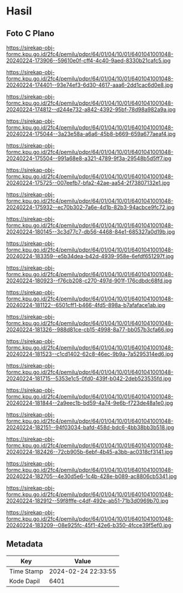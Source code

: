 # Hasil

## Foto C Plano

https://sirekap-obj-formc.kpu.go.id/2fc4/pemilu/pdpr/64/01/04/10/01/6401041001048-20240224-173906--59610e0f-cff4-4c40-9aed-8330b21cafc5.jpg

https://sirekap-obj-formc.kpu.go.id/2fc4/pemilu/pdpr/64/01/04/10/01/6401041001048-20240224-174401--93e74ef3-6d30-4617-aaa6-2dd1cac6d0e8.jpg

https://sirekap-obj-formc.kpu.go.id/2fc4/pemilu/pdpr/64/01/04/10/01/6401041001048-20240224-174812--d244e732-a842-4392-95bf-78d98a982a9a.jpg

https://sirekap-obj-formc.kpu.go.id/2fc4/pemilu/pdpr/64/01/04/10/01/6401041001048-20240224-175044--3a23e58a-a6a6-45b8-b669-659a677aeaf4.jpg

https://sirekap-obj-formc.kpu.go.id/2fc4/pemilu/pdpr/64/01/04/10/01/6401041001048-20240224-175504--991a68e8-a321-4789-9f3a-29548b5d5ff7.jpg

https://sirekap-obj-formc.kpu.go.id/2fc4/pemilu/pdpr/64/01/04/10/01/6401041001048-20240224-175725--007eefb7-bfa2-42ae-aa54-2f73807132e1.jpg

https://sirekap-obj-formc.kpu.go.id/2fc4/pemilu/pdpr/64/01/04/10/01/6401041001048-20240224-175932--ec70b302-7a6e-4d1b-82b3-94acbce9fc72.jpg

https://sirekap-obj-formc.kpu.go.id/2fc4/pemilu/pdpr/64/01/04/10/01/6401041001048-20240224-180145--3c3d77c7-db56-4468-84e1-685327a0d19b.jpg

https://sirekap-obj-formc.kpu.go.id/2fc4/pemilu/pdpr/64/01/04/10/01/6401041001048-20240224-183359--e5b34dea-b42d-4939-958e-6efdf651297f.jpg

https://sirekap-obj-formc.kpu.go.id/2fc4/pemilu/pdpr/64/01/04/10/01/6401041001048-20240224-180923--f76cb208-c270-497d-901f-176cdbdc68fd.jpg

https://sirekap-obj-formc.kpu.go.id/2fc4/pemilu/pdpr/64/01/04/10/01/6401041001048-20240224-181122--6501cff1-b466-4fd5-898a-b7afaface1ab.jpg

https://sirekap-obj-formc.kpu.go.id/2fc4/pemilu/pdpr/64/01/04/10/01/6401041001048-20240224-181326--988d81ce-cb15-4998-8a77-bb057b3cfa66.jpg

https://sirekap-obj-formc.kpu.go.id/2fc4/pemilu/pdpr/64/01/04/10/01/6401041001048-20240224-181523--c1cd1402-62c8-46ec-9b9a-7a5295314ed6.jpg

https://sirekap-obj-formc.kpu.go.id/2fc4/pemilu/pdpr/64/01/04/10/01/6401041001048-20240224-181715--5353e1c5-0fd0-439f-b042-2deb523535fd.jpg

https://sirekap-obj-formc.kpu.go.id/2fc4/pemilu/pdpr/64/01/04/10/01/6401041001048-20240224-181844--2a9eec1b-bd59-4a74-9e6b-f723de48a1e0.jpg

https://sirekap-obj-formc.kpu.go.id/2fc4/pemilu/pdpr/64/01/04/10/01/6401041001048-20240224-182151--94f03034-bafd-458d-bdc6-4bb38bb3b518.jpg

https://sirekap-obj-formc.kpu.go.id/2fc4/pemilu/pdpr/64/01/04/10/01/6401041001048-20240224-182426--72cb905b-6ebf-4b45-a3bb-ac0318cf3141.jpg

https://sirekap-obj-formc.kpu.go.id/2fc4/pemilu/pdpr/64/01/04/10/01/6401041001048-20240224-182705--4e30d5e6-1c4b-428e-b089-ac8806cb5341.jpg

https://sirekap-obj-formc.kpu.go.id/2fc4/pemilu/pdpr/64/01/04/10/01/6401041001048-20240224-182912--59f8fffe-c4df-492e-ab51-71b3d0969b70.jpg

https://sirekap-obj-formc.kpu.go.id/2fc4/pemilu/pdpr/64/01/04/10/01/6401041001048-20240224-183209--08e925fc-45f1-42e6-b350-4fcce39f5ef0.jpg


## Metadata

| Key        | Value               |
| ---------- | ------------------- |
| Time Stamp | 2024-02-24 22:33:55 |
| Kode Dapil | 6401                |



